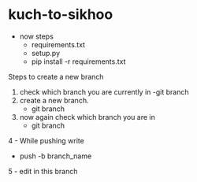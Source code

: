 # kuch-to-sikhoo
- now steps
   - requirements.txt
   - setup.py
   - pip install -r requirements.txt
     
Steps to create a new branch 
  1. check which branch you are currently in
      -git branch
  2. create a new branch.
     - git branch <branch-name>
  3. now again check which branch you are in
     - git branch
     
 4 - While pushing write
   - push -b branch_name

 5 - edit in this branch 
 
   
